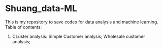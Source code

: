 # Shuang_data-ML
This is my repository to save codes for data analysis and machine learning.
Table of contents:
1. CLuster analysis:
    Simple Customer analysis;
    Wholesale customer analysis;
